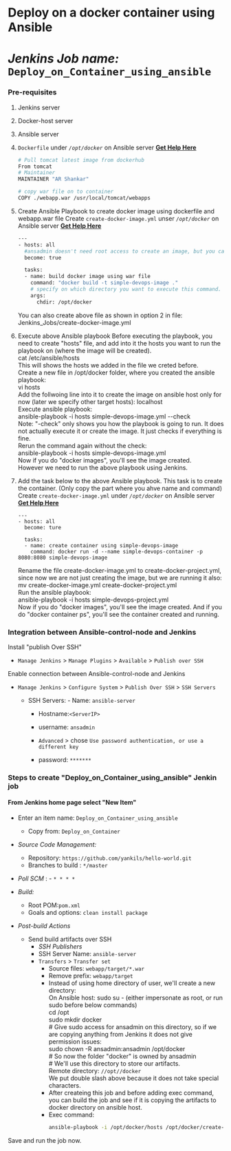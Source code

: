 # Deploy on a docker container using Ansible
# *Jenkins Job name:* `Deploy_on_Container_using_ansible`

### Pre-requisites

1. Jenkins server 
1. Docker-host server 
1. Ansible server
1. `Dockerfile` under *`/opt/docker`* on Ansible server **[Get Help Here]()**
   ```sh 
   # Pull tomcat latest image from dockerhub 
   From tomcat
   # Maintainer
   MAINTAINER "AR Shankar" 

   # copy war file on to container 
   COPY ./webapp.war /usr/local/tomcat/webapps
   
1. Create Ansible Playbook to create docker image using dockerfile and webapp.war file
   Create `create-docker-image.yml` unser *`/opt/docker`* on Ansible server **[Get Help Here]()**  <br/>
   ```sh
   ---
   - hosts: all
     #ansadmin doesn't need root access to create an image, but you can give it root access with the command below:
     become: true 

     tasks:
     - name: build docker image using war file
       command: "docker build -t simple-devops-image ." 
       # specify on which directory you want to execute this command. chdir is change directory
       args:
         chdir: /opt/docker
   ```
   You can also create above file as shown in option 2 in file: Jenkins_Jobs/create-docker-image.yml 

1. Execute above Ansible playbook
   Before executing the playbook, you need to create "hosts" file, and add into it the hosts you want to run the playbook on (where the image will be created). <br/>
   cat /etc/ansible/hosts  <br/>
   This will shows the hosts we added in the file we creted before. <br/>
   Create a new file in /opt/docker folder, where you created the ansible playbook:  <br/>
   vi hosts   <br/>
   Add the follwoing line into it to create the image on ansible host only for now (later we specify other target hosts):  localhost   <br/>
   Execute ansible playbook: <br/>
   ansible-playbook -i hosts simple-devops-image.yml --check   <br/>
   Note: "-check" only shows you how the playbook is going to run. It does not actually execute it or create the image. It just checks if everything is fine. <br/>
   Rerun the command again without the check: <br/>
   ansible-playbook -i hosts simple-devops-image.yml   <br/>
   Now if you do "docker images", you'll see the image created. <br/>
   However we need to run the above playbook using Jenkins.

1. Add the task below to the above Ansible playbook. This task is to create the container. (Only copy the part where you ahve name and command)
   Create `create-docker-image.yml` under *`/opt/docker`* on Ansible server **[Get Help Here]()**
   ```ssh
   ---
   - hosts: all
     become: ture

     tasks:
     - name: create container using simple-devops-image
       command: docker run -d --name simple-devops-container -p 8080:8080 simple-devops-image
   ```
   Rename the file create-docker-image.yml to create-docker-project.yml, since now we are not just creating the image, but we are running it also: <br/>
   mv create-docker-image.yml create-docker-project.yml <br/>
   Run the ansible playbook: <br/>
   ansible-playbook -i hosts simple-devops-project.yml   <br/>
   Now if you do "docker images", you'll see the image created. And if you do "docker container ps", you'll see the container created and running.

### Integration between Ansible-control-node and Jenkins

Install "publish Over SSH"
 - `Manage Jenkins` > `Manage Plugins` > `Available` > `Publish over SSH`

Enable connection between Ansible-control-node and Jenkins

- `Manage Jenkins` > `Configure System` > `Publish Over SSH` > `SSH Servers` 

	- SSH Servers:
                - Name: `ansible-server`
		- Hostname:`<ServerIP>`
		- username: `ansadmin`
               
       -  `Advanced` > chose `Use password authentication, or use a different key`
		 - password: `*******`
 
### Steps to create "Deploy_on_Container_using_ansible" Jenkin job
#### From Jenkins home page select "New Item"
   - Enter an item name: `Deploy_on_Container_using_ansible`
     - Copy from: `Deploy_on_Container`
     
   - *Source Code Management:*
      - Repository: `https://github.com/yankils/hello-world.git`
      - Branches to build : `*/master`  
   - *Poll SCM* :      - `* * * *`

   - *Build:*
     - Root POM:`pom.xml`
     - Goals and options: `clean install package`

 - *Post-build Actions*
   - Send build artifacts over SSH
     - *SSH Publishers*
      - SSH Server Name: `ansible-server`
       - `Transfers` >  `Transfer set`
            - Source files: `webapp/target/*.war`
	       - Remove prefix: `webapp/target`
	       - Instead of using home directory of user, we'll create a new directory: <br/>
		 On Ansible host: sudo su -   (either impersonate as root, or run sudo before below commands) <br/>
		                  cd /opt   <br/>
		                  sudo mkdir docker  <br/>
				  # Give sudo access for ansadmin on this directory, so if we are copying anything from Jenkins it does not give permission issues:  <br/>
				  sudo chown -R ansadmin:ansadmin /opt/docker    <br/>
				  # So now the folder "docker" is owned by ansadmin  <br/> 
				  # We'll use this directory to store our artifacts.  <br/>
	         Remote directory: `//opt//docker`   <br/>
	         We put double slash above because it does not take special characters.   <br/>
	       - After createing this job and before adding exec command, you can build the job and see if it is copying the artifacts to docker directory on ansible host.
	       - Exec command: 
                ```sh 
                ansible-playbook -i /opt/docker/hosts /opt/docker/create-docker-image.yml;
                ```

Save and run the job now.
